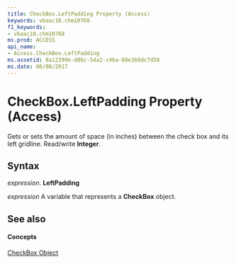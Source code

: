 ```yaml
---
title: CheckBox.LeftPadding Property (Access)
keywords: vbaac10.chm10768
f1_keywords:
- vbaac10.chm10768
ms.prod: ACCESS
api_name:
- Access.CheckBox.LeftPadding
ms.assetid: 8a12399e-d8bc-54a2-c4ba-88e3b0dc7d58
ms.date: 06/08/2017
---
```



# CheckBox.LeftPadding Property (Access)

Gets or sets the amount of space (in inches) between the check box and its left gridline. Read/write  **Integer**.


## Syntax

 _expression_. **LeftPadding**

 _expression_ A variable that represents a **CheckBox** object.


## See also


#### Concepts


[CheckBox Object](checkbox-object-access.md)


